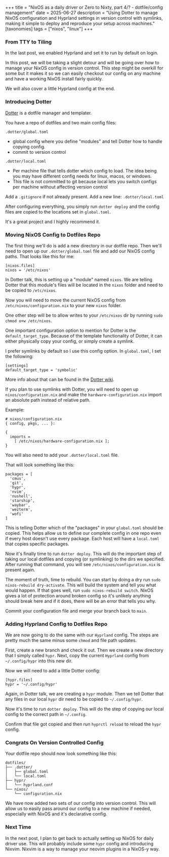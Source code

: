 +++
title = "NixOS as a daily driver or Zero to Nixty, part 4/? - dotfile/config management"
date = 2025-06-27
description = "Using Dotter to manage NixOS configuration and Hyprland settings in version control with symlinks, making it simple to deploy and reproduce your setup across machines."
[taxonomies]
tags = ["nixos", "linux"]
+++

### From TTY to Tiling

In the last post, we enabled Hyprland and set it to run by default on login.

In this post, we will be taking a slight detour and will be going over how to
manage your NixOS config in version control. This step might be overkill for
some but it makes it so we can easily checkout our config on any machine and
have a working NixOS install fairly quickly.

We will also cover a little Hyprland config at the end.

### Introducing Dotter

[Dotter](https://github.com/SuperCuber/dotter) is a dotfile manager and templater.

You have a repo of dotfiles and two main config files:

`.dotter/global.toml`
  - global config where you define "modules" and tell Dotter how to handle
    copying config.
  - commit to version control

`.dotter/local.toml`
  - Per machine file that tells dotter which config to load. The idea being
  you may have different config needs for linux, macos, or windows.
  - This file is not committed to git because local lets you switch configs
  per machine without affecting version control

Add a `.gitignore` if not already present.
Add a new line:
`.dotter/local.toml`

After configuring everything, you simply run `dotter deploy` and the config
files are copied to the locations set in `global.toml`.

It's a great project and I highly recommend it.

### Moving NixOS Config to Dotfiles Repo

The first thing we'll do is add a new directory in our dotfile repo. Then
we'll need to open up our `.dotter/global.toml` file and add our NixOS config
paths. That looks like this for me:

```
[nixos.files]
nixos = '/etc/nixos'
```

In Dotter talk, this is setting up a "module" named `nixos`. We are telling Dotter
that this module's files will be located in the `nixos` folder and need to be
copied to `/etc/nixos`.

Now you will need to move the current NixOS config from
`/etc/nixos/configuration.nix` to your new `nixos` folder.

One other step will be to allow writes to your `/etc/nixos` dir by running
`sudo chmod o+w /etc/nixos`.

One important configuration option to mention for Dotter is the
`default_target_type`. Because of the template functionality of Dotter,
it can either physically copy your config, or simply create a symlink.

I prefer symlinks by default so I use this config option. In `global.toml`, I
set the following:

```
[settings]
default_target_type = 'symbolic'
```

More info about that can be found in the [Dotter wiki](https://github.com/SuperCuber/dotter/wiki/5.-Built%E2%80%90ins,-Helpers,-and-Settings#settings).

If you plan to use symlinks with Dotter, you will need to open up
`nixos/configuration.nix` and make the `hardware-configuration.nix` import
an absolute path instead of relative path.

Example:

```
# nixos/configuration.nix
{ config, pkgs, ... }:

{
  imports =
    [ /etc/nixos/hardware-configuration.nix ];
}
```

You will also need to add your `.dotter/local.toml` file.

That will look something like this:

```
packages = [
  'cmus',
  'git',
  'hypr',
  'nvim',
  'nushell',
  'starship',
  'waybar',
  'wezterm',
  'wofi'
]
```

This is telling Dotter which of the "packages" in your `global.toml` should be
copied. This helps allow us to define our complete config in one repo even if
every host doesn't use every package. Each host will have a `local.toml` that
copies specific packages.

Now it's finally time to run `dotter deploy`. This will do the important step
of taking our local dotfiles and copying (or symlinking) to the dirs we
specified. After running that command, you will see
`/etc/nixos/configuration.nix` is present again.

The moment of truth, time to rebuild. You can start by doing a dry run
`sudo nixos-rebuild dry-activate`. This will build the system and tell you what
would happen. If that goes well, run `sudo nixos-rebuild switch`. NixOS gives a lot
of protection around broken config so it's unlikely anything should break here
and if it does, there will be an error that tells you why.

Commit your configuration file and merge your branch back to `main`.

### Adding Hyprland Config to Dotfiles Repo

We are now going to do the same with our `Hyprland` config. The steps are pretty
much the same minus some `chmod` and file path updates.

First, create a new branch and check it out. Then we create a new directory that
I simply called `hypr`. Next, copy the current `Hyprland` config from
`~/.config/hypr` into this new dir.

Now we will need to add a little Dotter config:
```
[hypr.files]
hypr = '~/.config/hypr'
```

Again, in Dotter talk, we are creating a `hypr` module. Then we tell Dotter that
any files in our local `hypr` dir need to be copied to `~/.config/hypr`.

Now it's time to run `dotter deploy`. This will do the step of copying our
local config to the correct path in `~/.config`.

Confirm that file got copied and then run `hyprctl reload` to reload the `hypr`
config.

### Congrats On Version Controlled Config

Your dotfile repo should now look something like this:

```
dotfiles/
├── .dotter/
│   ├── global.toml
│   └── local.toml
├── hypr/
│   └── hyprland.conf
└── nixos/
    └── configuration.nix
```

We have now added two sets of our config into version control. This will allow
us to easily pass around our config to a new machine if needed, especially with
NixOS and it's declarative config.

### Next Time

In the next post, I plan to get back to actually setting up NixOS for daily driver
use. This will probably include some `hypr` config and introducing Nixvim. Nixvim
is a way to manage your neovim plugins in a NixOS-y way.
